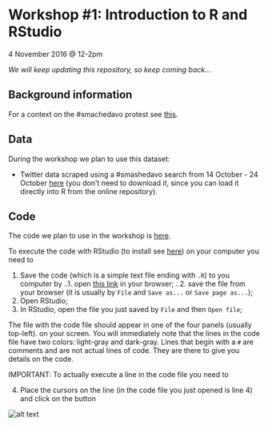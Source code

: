 # Workshop #1: Introduction to R and RStudio

4 November 2016 @ 12-2pm

*We will keep updating this repository, so keep coming back...*

## Background information

For a context on the #smachedavo protest see [this](http://www.abc.net.au/news/2016-10-19/smashed-avocado-australian-cafes-offering-discounts/7945014).

## Data

During the workshop we plan to use this dataset:

* Twitter data scraped using a #smashedavo search from 14 October - 24 October [here](https://github.com/fraba/digital_media_methods_sydney/blob/master/ws01/data/twitter_data.csv) (you don't need to download it, since you can load it directly into R from the online repository).

## Code

The code we plan to use in the workshop is [here](code/ws01_code.R).

To execute the code with RStudio (to install see [here]()) on your computer you need to

1. Save the code (which is a simple text file ending with `.R`) to you computer by
..1. open [this link](https://github.com/fraba/digital_media_methods_sydney/raw/master/ws01/code/ws01_code.R) in your browser;
..2. save the file from your browser (it is usually by `File` and `Save as...` or `Save page as...`);
2. Open RStudio;
3. In RStudio, open the file you just saved by `File` and then `Open file`;

The file with the code file should appear in one of the four panels (usually top-left). on your screen. You will immediately note that the lines in the code file have two colors: light-gray and dark-gray. Lines that begin with a `#` are comments and are not actual lines of code. They are there to give you details on the code.

IMPORTANT: To actually execute a line in the code file you need to

4. Place the cursors on the line (in the code file you just opened is line 4) and click on the button

![alt text]()






